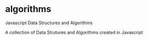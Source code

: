 # algorithms
Javascript Data Structures and Algorithms

A collection of Data Strutures and Algorithms created in Javascript
